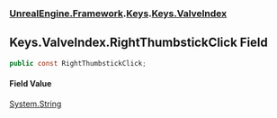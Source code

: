### [UnrealEngine.Framework](./UnrealEngine-Framework.md 'UnrealEngine.Framework').[Keys](./UnrealEngine-Framework-Keys.md 'UnrealEngine.Framework.Keys').[Keys.ValveIndex](./UnrealEngine-Framework-Keys-ValveIndex.md 'UnrealEngine.Framework.Keys.ValveIndex')
## Keys.ValveIndex.RightThumbstickClick Field
  
```csharp
public const RightThumbstickClick;
```
#### Field Value
[System.String](https://docs.microsoft.com/en-us/dotnet/api/System.String 'System.String')  
